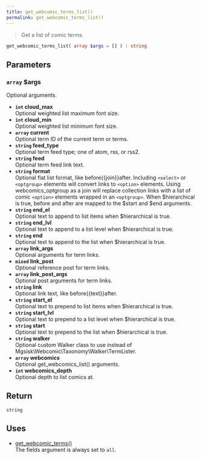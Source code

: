 ```yaml
---
title: get_webcomic_terms_list()
permalink: get_webcomic_terms_list()
---
```


> Get a list of comic terms.

```php
get_webcomic_terms_list( array $args = [] ) : string
```

## Parameters

### `array` $args
Optional arguments.

- **`int` cloud_max**  
Optional weighted list maximum font size.
- **`int` cloud_min**  
Optional weighted list minimum font size.
- **`array` current**  
Optional term ID of the current term or terms.
- **`string` feed_type**  
Optional term feed type; one of atom, rss, or
rss2.
- **`string` feed**  
Optional term feed link text.
- **`string` format**  
Optional flat list format, like before\{\{join}}after.
Including `<select>` or `<optgroup>` elements will
convert links to `<option>` elements. Using
webcomics_optgroup as a join will replace collection
links with a list of comic `<option>` elements
wrapped in an `<optgroup>`. When $hierarchical is
true, before and after are mapped to the $start and
$end arguments.
- **`string` end_el**  
Optional text to append to list items when
$hierarchical is true.
- **`string` end_lvl**  
Optional text to append to a list level when
$hierarchical is true.
- **`string` end**  
Optional text to append to the list when $hierarchical
is true.
- **`array` link_args**  
Optional arguments for term links.
- **`mixed` link_post**  
Optional reference post for term links.
- **`array` link_post_args**  
Optional post arguments for term links.
- **`string` link**  
Optional link text, like before\{\{text}}after.
- **`string` start_el**  
Optional text to prepend to list items when
$hierarchical is true.
- **`string` start_lvl**  
Optional text to prepend to a list level when
$hierarchical is true.
- **`string` start**  
Optional text to prepend to the list when
$hierarchical is true.
- **`string` walker**  
Optional custom Walker class to use instead of
Mgsisk\Webcomic\Taxonomy\Walker\TermLister.
- **`array` webcomics**  
Optional get_webcomics_list() arguments.
- **`int` webcomics_depth**  
Optional depth to list comics at.

## Return

`string`

## Uses
- [get_webcomic_terms()](get_webcomic_terms())  
The fields argument is always set to `all`.
